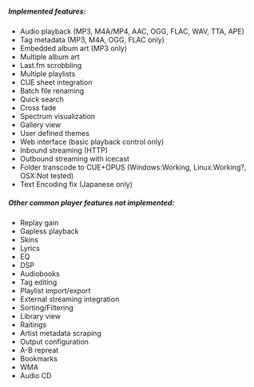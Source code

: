 ##### Implemented features:

- Audio playback (MP3, M4A/MP4, AAC, OGG, FLAC, WAV, TTA, APE)
- Tag metadata (MP3, M4A, OGG, FLAC only)
- Embedded album art (MP3 only)
- Multiple album art
- Last.fm scrobbling
- Multiple playlists
- CUE sheet integration
- Batch file renaming
- Quick search
- Cross fade
- Spectrum visualization
- Gallery view
- User defined themes
- Web interface (basic playback control only)
- Inbound streaming (HTTP)
- Outbound streaming with icecast
- Folder transcode to CUE+OPUS (Windows:Working, Linux:Working?, OSX:Not tested)
- Text Encoding fix (Japanese only)



##### Other common player features not implemented:

 - Replay gain
 - Gapless playback
 - Skins
 - Lyrics
 - EQ
 - DSP
 - Audiobooks
 - Tag editing
 - Playlist import/export
 - External streaming integration
 - Sorting/Filtering
 - Library view
 - Raitings
 - Artist metadata scraping
 - Output configuration
 - A-B repreat
 - Bookmarks
 - WMA
 - Audio CD

